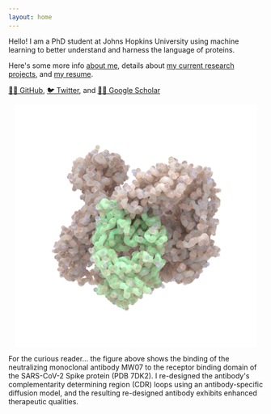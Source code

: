 ```yaml
---
layout: home 
---
```


Hello! I am a PhD student at Johns Hopkins University using machine learning to better understand and harness the language of proteins.

Here's some more info [about me](about.md), details about [my current research projects](research.md), and [my resume](resume.md).

[👨‍💻 GitHub](https://github.com/MichaelChungyoun),  [🐦 Twitter](https://twitter.com/MikeyChungyoun), and [👨‍🎓 Google Scholar](https://scholar.google.com/citations?user=a8pYjvIAAAAJ&hl=en)

<div style="display: flex; justify-content: center;">
  <img src="blender_ab.gif" alt="GIF Description">
</div>

For the curious reader... the figure above shows the binding of the neutralizing monoclonal antibody MW07 to the receptor binding domain of the SARS-CoV-2 Spike protein (PDB 7DK2). I re-designed the antibody's complementarity determining region (CDR) loops using an antibody-specific diffusion model, and the resulting re-designed antibody exhibits enhanced therapeutic qualities.
